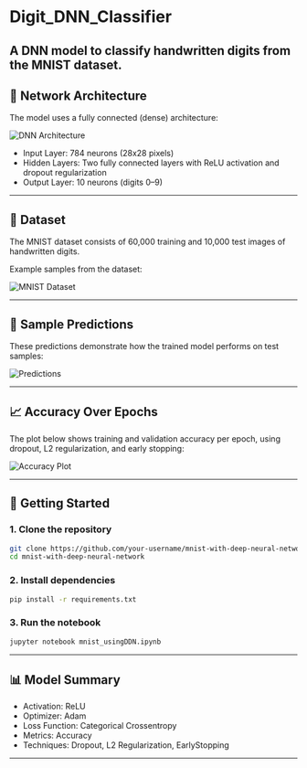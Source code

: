 # Digit_DNN_Classifier

A DNN model to classify handwritten digits from the MNIST dataset.
---

## 🧠 Network Architecture

The model uses a fully connected (dense) architecture:

![DNN Architecture](DNN_img/to/neural_net.png)

- Input Layer: 784 neurons (28x28 pixels)
- Hidden Layers: Two fully connected layers with ReLU activation and dropout regularization
- Output Layer: 10 neurons (digits 0–9)

---

## 🧾 Dataset

The MNIST dataset consists of 60,000 training and 10,000 test images of handwritten digits.

Example samples from the dataset:

![MNIST Dataset](DNN_img/to/mnist_dataset.png)

---

## 🔎 Sample Predictions

These predictions demonstrate how the trained model performs on test samples:

![Predictions](DNN_img/to/sample_prediction.png)

---

## 📈 Accuracy Over Epochs

The plot below shows training and validation accuracy per epoch, using dropout, L2 regularization, and early stopping:

![Accuracy Plot](DNN_img/to/accuracy_plot.png)

---

## 🚀 Getting Started

### 1. Clone the repository

```bash
git clone https://github.com/your-username/mnist-with-deep-neural-network.git
cd mnist-with-deep-neural-network
```

### 2. Install dependencies

```bash
pip install -r requirements.txt
```

### 3. Run the notebook

```bash
jupyter notebook mnist_usingDDN.ipynb
```

---

## 📊 Model Summary

- Activation: ReLU
- Optimizer: Adam
- Loss Function: Categorical Crossentropy
- Metrics: Accuracy
- Techniques: Dropout, L2 Regularization, EarlyStopping

---
